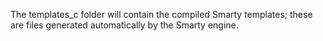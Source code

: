  The templates_c folder will contain the compiled Smarty templates; these are files generated automatically by the Smarty engine.